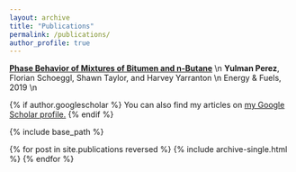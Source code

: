 ```yaml
---
layout: archive
title: "Publications"
permalink: /publications/
author_profile: true
---
```


<b><a href="https://pubs.acs.org/doi/10.1021/acs.energyfuels.9b02113">Phase Behavior of Mixtures of Bitumen and n-Butane</a></b> \n
<b>Yulman Perez</b>, Florian Schoeggl, Shawn Taylor, and Harvey Yarranton \n
Energy & Fuels, 2019 \n



{% if author.googlescholar %}
  You can also find my articles on <u><a href="{{author.googlescholar}}">my Google Scholar profile</a>.</u>
{% endif %}

{% include base_path %}

{% for post in site.publications reversed %}
  {% include archive-single.html %}
{% endfor %}
